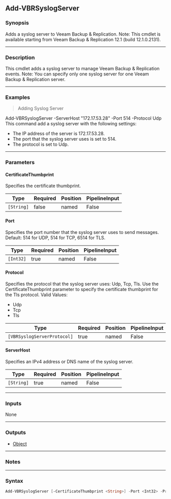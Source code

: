 Add-VBRSyslogServer
-------------------

### Synopsis
Adds a syslog server to Veeam Backup & Replication.
Note: This cmdlet is available starting from Veeam Backup & Replication 12.1 (build 12.1.0.2131).

---

### Description

This cmdlet adds a syslog server to manage Veeam Backup & Replication events.
Note: You can specify only one syslog server for one Veeam Backup & Replication server.

---

### Examples
> Adding Syslog Server

Add-VBRSyslogServer -ServerHost "172.17.53.28" -Port 514 -Protocol Udp
This command add a syslog server with the following settings:
- The IP address of the server is 172.17.53.28.
- The port that the syslog server uses is set to 514.
- The protocol is set to Udp.

---

### Parameters
#### **CertificateThumbprint**
Specifies the certificate thumbprint.

|Type      |Required|Position|PipelineInput|
|----------|--------|--------|-------------|
|`[String]`|false   |named   |False        |

#### **Port**
Specifies the port number that the syslog server uses to send messages.
Default: 514 for UDP, 514 for TCP, 6514 for TLS.

|Type     |Required|Position|PipelineInput|
|---------|--------|--------|-------------|
|`[Int32]`|true    |named   |False        |

#### **Protocol**
Specifies the protocol that the syslog server uses: Udp, Tcp, Tls.
Use the CertificateThumbprint parameter to specify the certificate thumbprint for the Tls protocol.
Valid Values:

* Udp
* Tcp
* Tls

|Type                       |Required|Position|PipelineInput|
|---------------------------|--------|--------|-------------|
|`[VBRSyslogServerProtocol]`|true    |named   |False        |

#### **ServerHost**
Specifies an IPv4 address or DNS name of the syslog server.

|Type      |Required|Position|PipelineInput|
|----------|--------|--------|-------------|
|`[String]`|true    |named   |False        |

---

### Inputs
None

---

### Outputs
* [Object](https://learn.microsoft.com/en-us/dotnet/api/System.Object)

---

### Notes

---

### Syntax
```PowerShell
Add-VBRSyslogServer [-CertificateThumbprint <String>] -Port <Int32> -Protocol {Udp | Tcp | Tls} -ServerHost <String> [<CommonParameters>]
```
